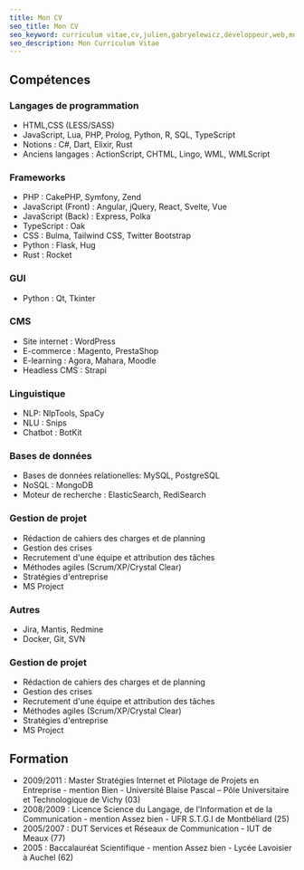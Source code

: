 ```yaml
---
title: Mon CV
seo_title: Mon CV
seo_keyword: curriculum vitae,cv,julien,gabryelewicz,développeur,web,mobile,linguistique
seo_description: Mon Curriculum Vitae
---
```


## Compétences

<div class="mb-4">
    <div class="p-4">
        <h3>Langages de programmation</h3>
        <div class="text-justify">
            <ul>
                <li>HTML,CSS (LESS/SASS)</li>
                <li> JavaScript, Lua, PHP, Prolog, Python, R, SQL, TypeScript</li>
                <li>Notions : C#, Dart, Elixir, Rust</li>
                <li>Anciens langages : ActionScript, CHTML, Lingo, WML, WMLScript</li>
            </ul>
        </div>
    </div>
    <div class="p-4">
        <h3>Frameworks</h3>
        <div class="text-justify">
            <ul>
                <li>PHP : CakePHP, Symfony, Zend</li>
                <li>JavaScript (Front) : Angular, jQuery, React, Svelte, Vue</li>
                <li>JavaScript (Back) : Express, Polka</li>
                <li>TypeScript : Oak</li>
                <li>CSS : Bulma, Tailwind CSS, Twitter Bootstrap</li>
                <li>Python : Flask, Hug</li>
                <li>Rust : Rocket</li>
            </ul>
        </div>
    </div>
    <div class="p-4">
        <h3>GUI</h3>
        <div class="text-justify">
            <ul>
                <li>Python : Qt, Tkinter</li>
            </ul>
        </div>
    </div>
    <div class="p-4">
        <h3>CMS</h3>
        <div class="text-justify">
        <ul>
            <li>Site internet : WordPress</li>
            <li>E-commerce : Magento, PrestaShop</li>
            <li>E-learning : Agora, Mahara, Moodle</li>
            <li>Headless CMS : Strapi</li>
        </ul>
        </div>
    </div>
    <div class="p-4">
        <h3>Linguistique</h3>
        <div class="text-justify">
        <ul>
            <li>NLP: NlpTools, SpaCy</li>
            <li>NLU : Snips</li>
            <li>Chatbot : BotKit</li>
        </ul>
        </div>
    </div>
    <div class="p-4">
        <h3>Bases de données</h3>
        <div class="text-justify">
        <ul>
            <li>Bases de données relationelles: MySQL, PostgreSQL</li>
            <li>NoSQL : MongoDB</li>
            <li>Moteur de recherche : ElasticSearch, RediSearch</li>
        </ul>
        </div>
    </div>
    <div class="p-4">
        <h3>Gestion de projet</h3>
        <div class="text-justify">
        <ul>
            <li>Rédaction de cahiers des charges et de planning</li>
            <li>Gestion des crises</li>
            <li>Recrutement d'une équipe et attribution des tâches</li>
            <li>Méthodes agiles (Scrum/XP/Crystal Clear)</li>
            <li>Stratégies d'entreprise</li>
            <li>MS Project</li>
        </ul>
        </div>
    </div>
    <div class="p-4">
        <h3>Autres</h3>
        <div class="text-justify">
        <ul>
            <li>Jira, Mantis, Redmine</li>
            <li>Docker, Git, SVN</li>
        </ul>
        </div>
    </div>
    <div class="p-4">
        <h3>Gestion de projet</h3>
        <div class="text-justify">
        <ul>
            <li>Rédaction de cahiers des charges et de planning</li>
            <li>Gestion des crises</li>
            <li>Recrutement d'une équipe et attribution des tâches</li>
            <li>Méthodes agiles (Scrum/XP/Crystal Clear)</li>
            <li>Stratégies d'entreprise</li>
            <li>MS Project</li>
        </ul>
        </div>
    </div>

</div>

## Formation

<div class="mb-4">
    <div class="p-4">
        <div class="text-justify">
            <ul>
                <li>2009/2011 : Master Stratégies Internet et Pilotage de Projets en Entreprise - mention Bien - Université Blaise Pascal – Pôle Universitaire et Technologique de Vichy (03)</li>
                <li>2008/2009 : Licence Science du Langage, de l’Information et de la Communication - mention Assez bien - UFR S.T.G.I de Montbéliard (25)</li>
                <li>2005/2007 : DUT Services et Réseaux de Communication - IUT de Meaux (77)</li>
                <li>2005 : Baccalauréat Scientifique - mention Assez bien - Lycée Lavoisier à Auchel (62)</li>
            </ul>
        </div>
    </div>
</div>